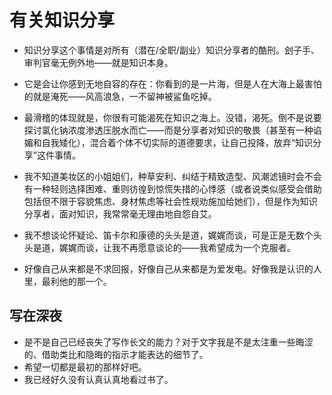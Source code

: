 
# 有关知识分享

- 知识分享这个事情是对所有（潜在/全职/副业）知识分享者的酷刑。刽子手、审判官毫无例外地——就是知识本身。

- 它是会让你感到无地自容的存在：你看到的是一片海，但是人在大海上最害怕的就是淹死——风高浪急，一不留神被鲨鱼吃掉。

- 最滑稽的体现就是，你很有可能渴死在知识之海上。没错，渴死。倒不是说要探讨氯化钠浓度渗透压脱水而亡——而是分享者对知识的敬畏（甚至有一种谄媚和自我矮化），混合着个体不切实际的道德要求，让自己投降，放弃“知识分享”这件事情。

- 我不知道美妆区的小姐姐们，种草安利、纠结于精致造型、风潮滤镜时会不会有一种轻则选择困难、重则彷徨到惊慌失措的心悸感（或者说类似感受会借助包括但不限于容貌焦虑、身材焦虑等社会性规劝施加给她们），但是作为知识分享者，面对知识，我常常毫无理由地自怨自艾。

- 我不想谈论怀疑论、笛卡尔和康德的头头是道，娓娓而谈，可是正是无数个头头是道，娓娓而谈，让我不再愿意谈论的——我希望成为一个克服者。

- 好像自己从来都是不求回报，好像自己从来都是为爱发电。好像我是认识的人里，最利他的那一个。


## 写在深夜

- 是不是自己已经丧失了写作长文的能力？对于文字我是不是太注重一些晦涩的、借助类比和隐晦的指示才能表达的细节了。
- 希望一切都是最初的那样好吧。
- 我已经好久没有认真认真地看过书了。